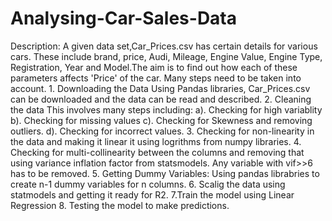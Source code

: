 # Analysing-Car-Sales-Data
 Description: A given data set,Car_Prices.csv has certain details for various cars. These include brand, price, Audi, Mileage,
             Engine Value, Engine Type, Registration, Year and Model.The aim is to find out how each of these parameters affects 
             'Price' of the car. Many steps need to be taken into account. 
                  1. Downloading the Data
                     Using Pandas libraries, Car_Prices.csv can be downloaded and the data can be read and described.
                  2. Cleaning the data
                     This involves many steps including:
                         a). Checking for high variablity
                         b). Checking for missing values
                        c). Checking for Skewness and removing outliers.
                         d). Checking for incorrect values.
                  3. Checking for non-linearity in the data and making it linear it using logrithms from numpy libraries.
                  4. Checking for multi-collinearity between the columns and removing that using variance inflation
                    factor from statsmodels. Any variable with vif>>6 has to be removed.
                  5. Getting Dummy Variables: Using pandas librabries to create n-1 dummy variables for n columns.
                  6. Scalig the data using statmodels and getting it ready for R2.
                  7.Train the model using Linear Regression
                  8. Testing the model to make predictions.
